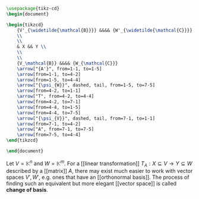 
```tikz
\usepackage{tikz-cd}
\begin{document}

\begin{tikzcd}
	{V'_{\widetilde{\mathcal{B}}}} &&&& {W'_{\widetilde{\mathcal{C}}}} \\
	\\
	\\
	& X && Y \\
	\\
	\\
	{V_\mathcal{B}} &&&& {W_{\mathcal{C}}}
	\arrow["{A'}", from=1-1, to=1-5]
	\arrow[from=1-1, to=4-2]
	\arrow[from=1-5, to=4-4]
	\arrow["{\psi_{W}}", dashed, tail, from=1-5, to=7-5]
	\arrow[from=4-2, to=1-1]
	\arrow["T", from=4-2, to=4-4]
	\arrow[from=4-2, to=7-1]
	\arrow[from=4-4, to=1-5]
	\arrow[from=4-4, to=7-5]
	\arrow["{\psi_{V}}", dashed, tail, from=7-1, to=1-1]
	\arrow[from=7-1, to=4-2]
	\arrow["A", from=7-1, to=7-5]
	\arrow[from=7-5, to=4-4]
\end{tikzcd}

\end{document}
```


Let $V = \mathbb{K}^{n}$ and $W = \mathbb{K}^{m}$. For a [[linear transformation]] $T_{A} : X \subseteq V \to Y \subseteq W$ described by a [[matrix]] $A$, there may exist much easier to work with vector spaces $V', W'$, e.g. ones that have an [[orthonormal basis]]. The process of finding such an equivalent but more elegant [[vector space]] is called **change of basis**.
